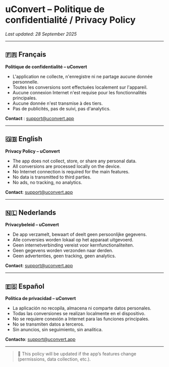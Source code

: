 # uConvert – Politique de confidentialité / Privacy Policy

_Last updated: 28 September 2025_

---

## 🇫🇷 Français
**Politique de confidentialité – uConvert**  
- L'application ne collecte, n'enregistre ni ne partage aucune donnée personnelle.  
- Toutes les conversions sont effectuées localement sur l'appareil.  
- Aucune connexion Internet n'est requise pour les fonctionnalités principales.  
- Aucune donnée n'est transmise à des tiers.  
- Pas de publicités, pas de suivi, pas d'analytics.  

**Contact** : support@uconvert.app

---

## 🇬🇧 English
**Privacy Policy – uConvert**  
- The app does not collect, store, or share any personal data.  
- All conversions are processed locally on the device.  
- No Internet connection is required for the main features.  
- No data is transmitted to third parties.  
- No ads, no tracking, no analytics.  

**Contact**: support@uconvert.app

---

## 🇳🇱 Nederlands
**Privacybeleid – uConvert**  
- De app verzamelt, bewaart of deelt geen persoonlijke gegevens.  
- Alle conversies worden lokaal op het apparaat uitgevoerd.  
- Geen internetverbinding vereist voor kernfunctionaliteiten.  
- Geen gegevens worden verzonden naar derden.  
- Geen advertenties, geen tracking, geen analytics.  

**Contact**: support@uconvert.app

---

## 🇪🇸 Español
**Política de privacidad – uConvert**  
- La aplicación no recopila, almacena ni comparte datos personales.  
- Todas las conversiones se realizan localmente en el dispositivo.  
- No se requiere conexión a Internet para las funciones principales.  
- No se transmiten datos a terceros.  
- Sin anuncios, sin seguimiento, sin analítica.  

**Contacto**: support@uconvert.app

---

> 📌 This policy will be updated if the app’s features change (permissions, data collection, etc.).
